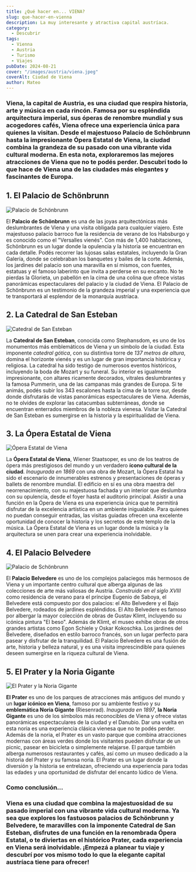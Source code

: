 ```yaml
---
title: ¿Qué hacer en... VIENA?
slug: que-hacer-en-vienna
description: La muy interesante y atractiva capital austríaca.
category:
  - Descubrir
tags:
  - Vienna  
  - Austria
  - Turismo
  - Viajes
pubDate: 2024-08-21
cover: "/images/austria/viena.jpeg"
coverAlt: Ciudad de Viena
author: Mateo 
---
```


### **Viena**, la **capital de Austria**, es una ciudad que respira historia, arte y música en cada rincón. Famosa por su espléndida arquitectura imperial, sus óperas de renombre mundial y sus acogedores cafés, Viena ofrece una experiencia única para quienes la visitan. Desde el majestuoso **Palacio de Schönbrunn** hasta la impresionante **Ópera Estatal de Viena**, la ciudad combina la grandeza de su pasado con una vibrante vida cultural moderna. En esta nota, exploraremos las mejores atracciones de Viena que no te podés perder. Descubrí todo lo que hace de Viena una de las ciudades más elegantes y fascinantes de Europa.

## 1. El Palacio de Schönbrunn 
<img src="/images/austria/palacio-viena.jpg" alt="Palacio de Schönbrunn">

El **Palacio de Schönbrunn** es una de las joyas arquitectónicas más deslumbrantes de Viena y una visita obligada para cualquier viajero. Este majestuoso palacio barroco fue la residencia de verano de los Habsburgo y es conocido como el "Versalles vienés". Con más de 1,400 habitaciones, Schönbrunn es un lugar donde la opulencia y la historia se encuentran en cada detalle. Podés recorrer las lujosas salas estatales, incluyendo la Gran Galería, donde se celebraban los banquetes y bailes de la corte. Además, los jardines del palacio son una maravilla en sí mismos, con fuentes, estatuas y el famoso laberinto que invita a perderse en su encanto. No te pierdas la Glorieta, un pabellón en la cima de una colina que ofrece vistas panorámicas espectaculares del palacio y la ciudad de Viena. El Palacio de Schönbrunn es un testimonio de la grandeza imperial y una experiencia que te transportará al esplendor de la monarquía austríaca.

## 2. La Catedral de San Esteban 
<img src="/images/austria/catedral-viena.webp" alt="Catedral de San Esteban">

La **Catedral de San Esteban**, conocida como Stephansdom, es uno de los monumentos más emblemáticos de Viena y un símbolo de la ciudad. Esta imponente *catedral gótica*, con su distintiva torre de *137 metros de altura*, domina el horizonte vienés y es un lugar de gran importancia histórica y religiosa. La catedral ha sido testigo de numerosos eventos históricos, incluyendo la boda de Mozart y su funeral. Su interior es igualmente impresionante, con altares ricamente decorados, vitrales deslumbrantes y la famosa Pummerin, una de las campanas más grandes de Europa. Si te animás, podés subir los 343 escalones hasta la cima de la torre sur, desde donde disfrutarás de vistas panorámicas espectaculares de Viena. Además, no te olvides de explorar las catacumbas subterráneas, donde se encuentran enterrados miembros de la nobleza vienesa. Visitar la Catedral de San Esteban es sumergirse en la historia y la espiritualidad de Viena.

## 3. La Ópera Estatal de Viena 
<img src="/images/austria/opera-viena.jpg" alt="Ópera Estatal de Viena ">

La **Ópera Estatal de Viena**, Wiener Staatsoper, es uno de los teatros de ópera más prestigiosos del mundo y un verdadero **ícono cultural de la ciudad**. *Inaugurada en 1869* con una obra de Mozart, la Ópera Estatal ha sido el escenario de innumerables estrenos y presentaciones de óperas y ballets de renombre mundial. El edificio en sí es una obra maestra del neorrenacimiento, con su majestuosa fachada y un interior que deslumbra con su opulencia, desde el foyer hasta el auditorio principal. Asistir a una función en la Ópera de Viena es una experiencia única que te permitirá disfrutar de la excelencia artística en un ambiente inigualable. Para quienes no puedan conseguir entradas, las visitas guiadas ofrecen una excelente oportunidad de conocer la historia y los secretos de este templo de la música. La Ópera Estatal de Viena es un lugar donde la música y la arquitectura se unen para crear una experiencia inolvidable.

## 4. El Palacio Belvedere 
<img src="/images/austria/palacio-belvedere.jpg" alt="Palacio de Schönbrunn">

El **Palacio Belvedere** es uno de los complejos palaciegos más hermosos de Viena y un importante centro cultural que alberga algunas de las colecciones de arte más valiosas de Austria. *Construido en el siglo XVIII* como residencia de verano para el príncipe Eugenio de Saboya, el Belvedere está compuesto por dos palacios: el Alto Belvedere y el Bajo Belvedere, rodeados de jardines espléndidos. El Alto Belvedere es famoso por albergar la mayor colección de obras de Gustav Klimt, incluyendo su icónica pintura "El beso". Además de Klimt, el museo exhibe obras de otros grandes artistas como Egon Schiele y Oskar Kokoschka. Los jardines del Belvedere, diseñados en estilo barroco francés, son un lugar perfecto para pasear y disfrutar de la tranquilidad. El Palacio Belvedere es una fusión de arte, historia y belleza natural, y es una visita imprescindible para quienes deseen sumergirse en la riqueza cultural de Viena.

## 5. El Prater y la Noria Gigante 
<img src="/images/austria/noria-y-parque.jpg" alt="El Prater y la Noria Gigante">

**El Prater** es uno de los parques de atracciones más antiguos del mundo y un **lugar icónico en Viena**, famoso por su ambiente festivo y su **emblemática Noria Gigante** (Riesenrad). *Inaugurada en 1897*, **la Noria Gigante** es uno de los símbolos más reconocibles de Viena y ofrece vistas panorámicas espectaculares de la ciudad y el Danubio. Dar una vuelta en esta noria es una experiencia clásica vienesa que no te podés perder. Además de la noria, el Prater es un vasto parque que combina atracciones modernas con áreas verdes donde los visitantes pueden disfrutar de un picnic, pasear en bicicleta o simplemente relajarse. El parque también alberga numerosos restaurantes y cafés, así como un museo dedicado a la historia del Prater y su famosa noria. El Prater es un lugar donde la diversión y la historia se entrelazan, ofreciendo una experiencia para todas las edades y una oportunidad de disfrutar del encanto lúdico de Viena.

### Como conclusión...

### **Viena** es una ciudad que combina la majestuosidad de su pasado imperial con una vibrante vida cultural moderna. Ya sea que explores los fastuosos palacios de Schönbrunn y Belvedere, te maravilles con la imponente Catedral de San Esteban, disfrutes de una función en la renombrada Ópera Estatal, o te diviertas en el histórico Prater, cada experiencia en Viena será inolvidable. ¡Empezá a planear tu viaje y descubrí por vos mismo todo lo que la elegante capital austríaca tiene para ofrecer!